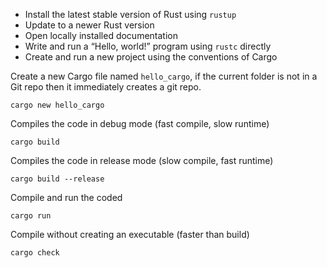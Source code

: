 -   Install the latest stable version of Rust using `rustup`
-   Update to a newer Rust version
-   Open locally installed documentation
-   Write and run a “Hello, world!” program using `rustc` directly
-   Create and run a new project using the conventions of Cargo

Create a new Cargo file named `hello_cargo`, if the current folder is not in a Git repo then it immediately creates a git repo.
```console
cargo new hello_cargo
```

Compiles the code in debug mode (fast compile, slow runtime)
```console
cargo build
```

Compiles the code in release mode (slow compile, fast runtime)
```console
cargo build --release
```

Compile and run the coded
```console
cargo run
```

Compile without creating an executable (faster than build)
```console
cargo check
```

